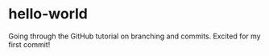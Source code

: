 hello-world
===========
Going through the GitHub tutorial on branching and commits. Excited for my first commit!
